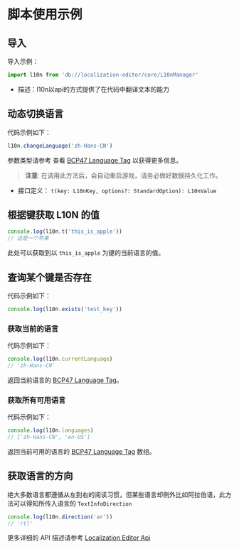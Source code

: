 # 脚本使用示例

## 导入

导入示例：

```ts
import l10n from 'db://localization-editor/core/L10nManager'
```

- 描述：l10n以api的方式提供了在代码中翻译文本的能力

## 动态切换语言

代码示例如下：

```ts
l10n.changeLanguage('zh-Hans-CN')
```

参数类型请参考 查看 [BCP47 Language Tag](https://www.techonthenet.com/js/language_tags.php) 以获得更多信息。

> **注意**: 在调用此方法后，会自动重启游戏，请务必做好数据持久化工作。

- 接口定义： `t(key: L10nKey, options?: StandardOption): L10nValue`

## 根据键获取 L10N 的值

```ts
console.log(l10n.t('this_is_apple'))
// 这是一个苹果
```

此处可以获取到以 `this_is_apple` 为键的当前语言的值。

## 查询某个键是否存在

代码示例如下：

```ts
console.log(l10n.exists('test_key'))
```

### 获取当前的语言

代码示例如下：

```ts
console.log(l10n.currentLanguage)
// 'zh-Hans-CN'
```

返回当前语言的 [BCP47 Language Tag](https://www.techonthenet.com/js/language_tags.php)。

### 获取所有可用语言

代码示例如下：

```ts
console.log(l10n.languages)
// ['zh-Hans-CN', 'en-US']
```

返回当前可用的语言的 [BCP47 Language Tag](https://www.techonthenet.com/js/language_tags.php) 数组。

## 获取语言的方向

绝大多数语言都遵循从左到右的阅读习惯，但某些语言却例外比如阿拉伯语，此方法可以得知所传入语言的 `TextInfoDirection`

```ts
console.log(l10n.direction('ar'))
// 'rtl'
```

更多详细的 API 描述请参考 [Localization Editor Api](localization-editor-api.md)
